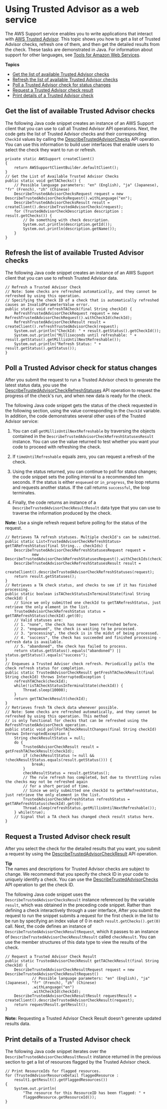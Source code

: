 # Using Trusted Advisor as a web service<a name="trustedadvisor"></a>

The AWS Support service enables you to write applications that interact with [AWS Trusted Advisor](https://aws.amazon.com/premiumsupport/trustedadvisor/)\. This topic shows you how to get a list of Trusted Advisor checks, refresh one of them, and then get the detailed results from the check\. These tasks are demonstrated in Java\. For information about support for other languages, see [Tools for Amazon Web Services](http://aws.amazon.com/tools/)\.

**Topics**
+ [Get the list of available Trusted Advisor checks](#Get_TA_Checks)
+ [Refresh the list of available Trusted Advisor checks](#Request_TA_Data)
+ [Poll a Trusted Advisor check for status changes](#getcheckstatus)
+ [Request a Trusted Advisor check result](#requestcheck)
+ [Print details of a Trusted Advisor check](#printdetails)

## Get the list of available Trusted Advisor checks<a name="Get_TA_Checks"></a>

The following Java code snippet creates an instance of an AWS Support client that you can use to call all Trusted Advisor API operations\. Next, the code gets the list of Trusted Advisor checks and their corresponding `CheckId` values by calling the [DescribeTrustedAdvisorChecks](https://docs.aws.amazon.com/awssupport/latest/APIReference/API_DescribeTrustedAdvisorChecks.html) API operation\. You can use this information to build user interfaces that enable users to select the check they want to run or refresh\.

```
private static AWSSupport createClient()
{
    return AWSSupportClientBuilder.defaultClient();
}
// Get the List of Available Trusted Advisor Checks
public static void getTAChecks() {
    // Possible language parameters: "en" (English), "ja" (Japanese), "fr" (French), "zh" (Chinese)
    DescribeTrustedAdvisorChecksRequest request = new DescribeTrustedAdvisorChecksRequest().withLanguage("en");
    DescribeTrustedAdvisorChecksResult result = createClient().describeTrustedAdvisorChecks(request);
    for (TrustedAdvisorCheckDescription description : result.getChecks()) {
        // Do something with check description.
        System.out.println(description.getId());
        System.out.println(description.getName());
    }
}
```

## Refresh the list of available Trusted Advisor checks<a name="Request_TA_Data"></a>

The following Java code snippet creates an instance of an AWS Support client that you can use to refresh Trusted Advisor data\.

```
// Refresh a Trusted Advisor Check
// Note: Some checks are refreshed automatically, and they cannot be refreshed by using this operation.
// Specifying the check ID of a check that is automatically refreshed causes an InvalidParameterValue error.
public static void refreshTACheck(final String checkId) {
    RefreshTrustedAdvisorCheckRequest request = new RefreshTrustedAdvisorCheckRequest().withCheckId(checkId);
    RefreshTrustedAdvisorCheckResult result = createClient().refreshTrustedAdvisorCheck(request);
    System.out.println("CheckId: " + result.getStatus().getCheckId());
    System.out.println("Milliseconds until refreshable: " + result.getStatus().getMillisUntilNextRefreshable());
    System.out.println("Refresh Status: " + result.getStatus().getStatus());
}
```

## Poll a Trusted Advisor check for status changes<a name="getcheckstatus"></a>

After you submit the request to run a Trusted Advisor check to generate the latest status data, you use the [DescribeTrustedAdvisorCheckRefreshStatuses](https://docs.aws.amazon.com/awssupport/latest/APIReference/API_DescribeTrustedAdvisorCheckRefreshStatuses.html) API operation to request the progress of the check's run, and when new data is ready for the check\. 

The following Java code snippet gets the status of the check requested in the following section, using the value corresponding in the `CheckId` variable\. In addition, the code demonstrates several other uses of the Trusted Advisor service:

1. You can call `getMillisUntilNextRefreshable` by traversing the objects contained in the `DescribeTrustedAdvisorCheckRefreshStatusesResult` instance\. You can use the value returned to test whether you want your code to proceed with refreshing the check\.

1. If `timeUntilRefreshable` equals zero, you can request a refresh of the check\.

1. Using the status returned, you can continue to poll for status changes; the code snippet sets the polling interval to a recommended ten seconds\. If the status is either `enqueued` or `in_progress`, the loop returns and requests another status\. If the call returns `successful`, the loop terminates\.

1. Finally, the code returns an instance of a `DescribeTrustedAdvisorCheckResultResult` data type that you can use to traverse the information produced by the check\.

**Note:** Use a single refresh request before polling for the status of the request\.

```
// Retrieves TA refresh statuses. Multiple checkId's can be submitted.
public static List<TrustedAdvisorCheckRefreshStatus> getTARefreshStatus(final String... checkIds) {
    DescribeTrustedAdvisorCheckRefreshStatusesRequest request =
            new DescribeTrustedAdvisorCheckRefreshStatusesRequest().withCheckIds(checkIds);
    DescribeTrustedAdvisorCheckRefreshStatusesResult result =
            createClient().describeTrustedAdvisorCheckRefreshStatuses(request);
    return result.getStatuses();
}
// Retrieves a TA check status, and checks to see if it has finished processing.
public static boolean isTACheckStatusInTerminalState(final String checkId) {
    // Since we only submitted one checkId to getTARefreshStatus, just retrieve the only element in the list.
    TrustedAdvisorCheckRefreshStatus status = getTARefreshStatus(checkId).get(0);
    // Valid statuses are:
    // 1. "none", the check has never been refreshed before.
    // 2. "enqueued", the check is waiting to be processed.
    // 3. "processing", the check is in the midst of being processed.
    // 4. "success", the check has succeeded and finished processing - refresh data is available.
    // 5. "abandoned", the check has failed to process.
    return status.getStatus().equals("abandoned") || status.getStatus().equals("success");
}
// Enqueues a Trusted Advisor check refresh. Periodically polls the check refresh status for completion.
public static TrustedAdvisorCheckResult getFreshTACheckResult(final String checkId) throws InterruptedException {
    refreshTACheck(checkId);
    while(!isTACheckStatusInTerminalState(checkId)) {
        Thread.sleep(10000);
    }
    return getTACheckResult(checkId);
}
// Retrieves fresh TA check data whenever possible.
// Note: Some checks are refreshed automatically, and they cannot be refreshed by using this operation. This method
// is only functional for checks that can be refreshed using the RefreshTrustedAdvisorCheck operation.
public static void pollForTACheckResultChanges(final String checkId) throws InterruptedException {
    String checkResultStatus = null;
    do {
        TrustedAdvisorCheckResult result = getFreshTACheckResult(checkId);
        if (checkResultStatus != null && !checkResultStatus.equals(result.getStatus())) {
            break;
        }
        checkResultStatus = result.getStatus();
        // The rule refresh has completed, but due to throttling rules the checks may not be refreshed again
        // for a short period of time.
        // Since we only submitted one checkId to getTARefreshStatus, just retrieve the only element in the list.
        TrustedAdvisorCheckRefreshStatus refreshStatus = getTARefreshStatus(checkId).get(0);
        Thread.sleep(refreshStatus.getMillisUntilNextRefreshable());
    } while(true);
    // Signal that a TA check has changed check result status here.
}
```

## Request a Trusted Advisor check result<a name="requestcheck"></a>

After you select the check for the detailed results that you want, you submit a request by using the [DescribeTrustedAdvisorCheckResult](https://docs.aws.amazon.com/awssupport/latest/APIReference/API_DescribeTrustedAdvisorCheckResult.html) API operation\.

**Tip**  
The names and descriptions for Trusted Advisor checks are subject to change\. We recommend that you specify the check ID in your code to uniquely identify a check\. You can use the [DescribeTrustedAdvisorChecks](https://docs.aws.amazon.com/awssupport/latest/APIReference/API_DescribeTrustedAdvisorChecks.html) API operation to get the check ID\.

The following Java code snippet uses the `DescribeTrustedAdvisorChecksResult` instance referenced by the variable `result`, which was obtained in the preceding code snippet\. Rather than defining a check interactively through a user interface, After you submit the request to run the snippet submits a request for the first check in the list to be run by specifying an index value of 0 in each `result.getChecks().get(0)` call\. Next, the code defines an instance of `DescribeTrustedAdvisorCheckResultRequest`, which it passes to an instance of `DescribeTrustedAdvisorCheckResultResult` called `checkResult`\. You can use the member structures of this data type to view the results of the check\.

```
// Request a Trusted Advisor Check Result
public static TrustedAdvisorCheckResult getTACheckResult(final String checkId) {
    DescribeTrustedAdvisorCheckResultRequest request = new DescribeTrustedAdvisorCheckResultRequest()
            // Possible language parameters: "en" (English), "ja" (Japanese), "fr" (French), "zh" (Chinese)
            .withLanguage("en")
            .withCheckId(checkId);
    DescribeTrustedAdvisorCheckResultResult requestResult = createClient().describeTrustedAdvisorCheckResult(request);
    return requestResult.getResult();
}
```

**Note:** Requesting a Trusted Advisor Check Result doesn't generate updated results data\.

## Print details of a Trusted Advisor check<a name="printdetails"></a>

The following Java code snippet iterates over the `DescribeTrustedAdvisorCheckResultResult` instance returned in the previous section to get a list of resources flagged by the Trusted Advisor check\.

```
// Print ResourceIds for flagged resources. 
for (TrustedAdvisorResourceDetail flaggedResource : 
    result1.getResult().getFlaggedResources())
{
    System.out.println(
        "The resource for this ResourceID has been flagged: " + 
        flaggedResource.getResourceId());
}
```